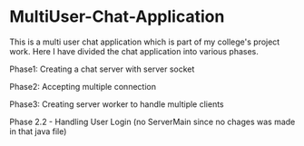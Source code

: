 # MultiUser-Chat-Application

This is a multi user chat application which is part of my college's project work. Here I have divided the chat application into various phases.

Phase1: Creating a chat server with  server socket

Phase2: Accepting multiple connection

Phase3: Creating server worker to handle multiple clients



Phase 2.2 - Handling User Login (no ServerMain since no chages was made in that java file)
